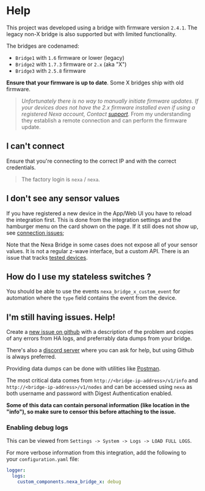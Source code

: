 # Help

This project was developed using a bridge with firmware version `2.4.1`. The legacy
non-X bridge is also supported but with limited functionality.

The bridges are codenamed:

* `Bridge1` with `1.6` firmware or lower (legacy)
* `Bridge2` with `1.7.3` firmware or `2.x` (aka "X")
* `Bridge3` with `2.5.8` firmware

**Ensure that your firmware is up to date**. Some X bridges ship with old firmware.

> *Unfortunately there is no way to manually initiate firmware updates.
> If your devices does not have the 2.x firmware installed even if using a
> registered Nexa account, Contact [support](https://support.nexa.se/hc/sv/requests/new)*.
> From my understanding they establish a remote connection and can perform the firmware update.

## I can't connect

Ensure that you're connecting to the correct IP and with the correct credentials.

> The factory login is `nexa` / `nexa`.

## I don't see any sensor values

If you have registered a new device in the App/Web UI you have to reload the integration first.
This is done from the integration settings and the hamburger menu on the card shown on the page.
If it still does not show up, see [connection issues](#connection-issues);

Note that the Nexa Bridge in some cases does not expose all of your sensor values. It is not
a regular z-wave interface, but a custom API. There is an issue that tracks
[tested devices](https://github.com/andersevenrud/ha-nexa-bridge-x/issues/6).

## How do I use my stateless switches ?

You should be able to use the events `nexa_bridge_x_custom_event` for automation
where the `type` field contains the event from the device.

## I'm still having issues. Help!

Create a [new issue on github](https://github.com/andersevenrud/ha-nexa-bridge-x/issues/new)
with a description of the problem and copies of any errors from HA logs, and preferrably data
dumps from your bridge.

There's also a [discord server](https://discord.gg/CaZS5uWN) where you can ask for help, but
using Github is always preferred.

Providing data dumps can be done with utilities like [Postman](https://www.postman.com/downloads/).

The most critical data comes from `http://<bridge-ip-address>/v1/info` and
`http://<bridge-ip-address>/v1/nodes` and can be accessed using `nexa` as both username
and password with Digest Authentication enabled.

**Some of this data can contain personal information (like location in the "info"), so make sure
to censor this before attaching to the issue.**

### Enabling debug logs

This can be viewed from `Settings -> System -> Logs -> LOAD FULL LOGS`.

For more verbose information from this integration, add the following
to your `configuration.yaml` file:

```yaml
logger:
  logs:
    custom_components.nexa_bridge_x: debug
```
